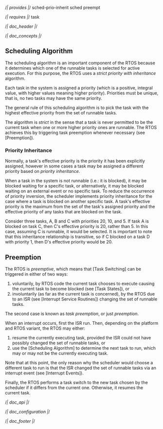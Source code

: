 /*| provides |*/
sched-prio-inherit
sched
preempt

/*| requires |*/
task

/*| doc_header |*/

/*| doc_concepts |*/
## Scheduling Algorithm

The scheduling algorithm is an important component of the RTOS because it determines which one of the runnable tasks is selected for active execution.
For this purpose, the RTOS uses a *strict priority with inheritance* algorithm.

Each task in the system is assigned a priority (which is a positive, integral value, with higher values meaning higher priority).
Priorities must be unique, that is, no two tasks may have the same priority.

The general rule of this scheduling algorithm is to pick the task with the highest effective priority from the set of runnable tasks.

The algorithm is *strict* in the sense that a task is never permitted to be the current task when one or more higher priority ones are runnable.
The RTOS achieves this by triggering task preemption whenever necessary (see [Preemption]).

### Priority Inheritance

Normally, a task's effective priority is the priority it has been explicitly assigned, however in some cases a task may be assigned a different priority based on *priority inheritance*.

When a task in the system is not runnable (i.e.: it is blocked), it may be blocked waiting for a specific task, or alternatively, it may be blocked waiting on an external event or no specific task.
To reduce the occurrence of priority inversion, the scheduler implements priority inheritance for the case where a task is blocked on another specific task.
A task's effective priority is the maximum from the set of the task's assigned priority and the effective priority of any tasks that are blocked on the task.

Consider three tasks, A, B and C with priorities 20, 10, and 5.
If task A is blocked on task C, then C's effective priority is 20, rather than 5.
In this case, assuming C is runnable, it would be selected.
It is important to note that this inheritance relationship is transitive, so if C blocked on a task D with priority 1, then D's effective priority would be 20.

## Preemption

The RTOS is *preemptive*, which means that [Task Switching] can be triggered in either of two ways:

1. voluntarily, by RTOS code the current task chooses to execute causing the current task to become blocked (see [Task
States]), or
2. involuntarily (as far as the current task is concerned), by the RTOS due to an ISR (see [Interrupt Service Routines]) changing the set of runnable tasks.

The second case is known as *task preemption*, or just *preemption*.

When an interrupt occurs, first the ISR run.
Then, depending on the platform and RTOS variant, the RTOS may either:

1. resume the currently executing task, provided the ISR could not have possibly changed the set of runnable tasks, or
2. use the [Scheduling Algorithm] to determine the next task to run, which may or may not be the currently executing task.

Note that at this point, the only reason why the scheduler would choose a different task to run is that the ISR changed the set of runnable tasks via an interrupt event (see [Interrupt Events]).

Finally, the RTOS performs a task switch to the new task chosen by the scheduler if it differs from the current one.
Otherwise, it resumes the current task.

/*| doc_api |*/

/*| doc_configuration |*/

/*| doc_footer |*/
